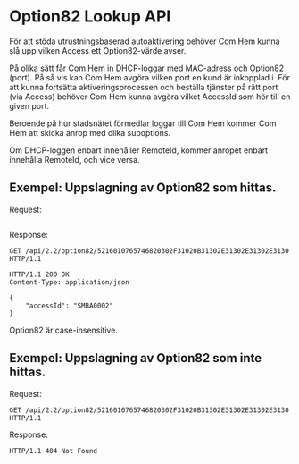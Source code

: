 # Option82 Lookup API

För att stöda utrustningsbaserad autoaktivering behöver Com Hem kunna slå upp vilken Access ett Option82-värde avser.

På olika sätt får Com Hem in DHCP-loggar med MAC-adress och Option82 (port). På så vis kan Com Hem avgöra vilken port en kund är inkopplad i. För att kunna fortsätta aktiveringsprocessen och beställa tjänster på rätt port (via Access) behöver Com Hem kunna avgöra vilket AccessId som hör till en given port.

Beroende på hur stadsnätet förmedlar loggar till Com Hem kommer Com Hem att skicka anrop med olika suboptions.

Om DHCP-loggen enbart innehåller RemoteId, kommer anropet enbart innehålla RemoteId, och vice versa.

## Exempel: Uppslagning av Option82 som hittas.

Request:
```http
```

Response:
```http
GET /api/2.2/option82/5216010765746820302F31020B31302E31302E31302E3130 HTTP/1.1

HTTP/1.1 200 OK
Content-Type: application/json

{
    "accessId": "SMBA0002"
}
```

Option82 är case-insensitive.

## Exempel: Uppslagning av Option82 som inte hittas.

Request:
```http
GET /api/2.2/option82/5216010765746820302F31020B31302E31302E31302E3130 HTTP/1.1
```

Response:
```http
HTTP/1.1 404 Not Found
```
